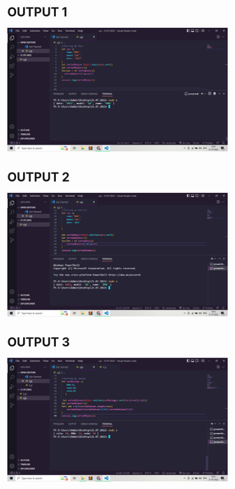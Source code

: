 <h1>OUTPUT 1</h1>
<img src="./images/Screenshot (24).png" alt="">
<h1>OUTPUT 2</h1>
<img src="./images/Screenshot (25).png" alt="">
<h1>OUTPUT 3</h1>
<img src="./images/Screenshot (26).png" alt="">
